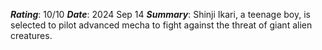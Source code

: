 ***Rating***: 10/10
***Date***: 2024 Sep 14
***Summary***: Shinji Ikari, a teenage boy, is selected to pilot advanced mecha to fight against the threat of giant alien creatures.

